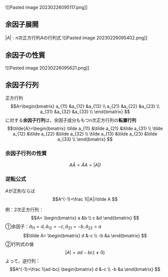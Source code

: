 ![[Pasted image 20230226095117.png]]

## 余因子展開
$|A|:n$次正方行列$A$の行列式
![[Pasted image 20230226095402.png]]

## 余因子の性質
![[Pasted image 20230226095621.png]]

## 余因子行列
正方行列
$$A=\begin{bmatrix}
	a_{11} &a_{12} &a_{13} \\
	a_{21} &a_{22} &a_{23} \\
	a_{31} &a_{32} &a_{33} \\
\end{bmatrix}
$$
に対する**余因子行列**は，余因子成分ももつ$n$次正方行列の**転置行列**
$$\tilde{A}=\begin{bmatrix}
	\tilde a_{11} &\tilde a_{21} &\tilde a_{31} \\
	\tilde a_{12} &\tilde a_{22} &\tilde a_{32} \\
	\tilde a_{13} &\tilde a_{23} &\tilde a_{33} \\
\end{bmatrix}
$$
### 余因子行列の性質
$$A \tilde A = \tilde A A = |A|I
$$

### 逆転公式
$A$が正則ならば
$$A^{-1}=\frac 1{|A|}\tilde A
$$

例：2次正方行列：
$$A=
\begin{bmatrix}
	a &b \\
	c &d 
\end{bmatrix}
$$
①余因子：$\tilde a_{11}=d,\tilde a_{12}=-c,\tilde a_{21}=-b,\tilde a_{22}=a$
$$\tilde A=
\begin{bmatrix}
	d &-c \\
	-b &a 
\end{bmatrix}
$$
②行列式の値$$|A|=ad-bc(\neq0)$$
よって，逆行列：
$$A^{-1}=\frac 1{ad-bc} \begin{bmatrix}
	d &-c \\
	-b &a 
\end{bmatrix}
$$